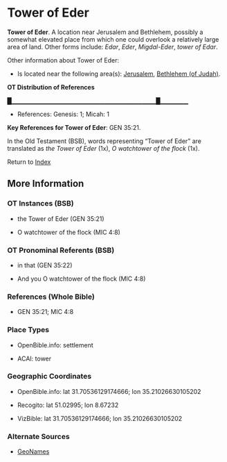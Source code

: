 # Tower of Eder
**Tower of Eder**. 
A location near Jerusalem and Bethlehem, possibly a somewhat elevated place from which one could overlook a relatively large area of land. 
Other forms include: 
*Edar*, *Eder*, *Migdal-Eder*, *tower of Edar*. 




Other information about Tower of Eder:


* Is located near the following area(s): 
[Jerusalem](Jerusalem.md), [Bethlehem (of Judah)](Bethlehem.md). 


**OT Distribution of References**

█▁▁▁▁▁▁▁▁▁▁▁▁▁▁▁▁▁▁▁▁▁▁▁▁▁▁▁▁▁▁▁█▁▁▁▁▁▁
* References: Genesis: 1; Micah: 1



**Key References for Tower of Eder**: 
GEN 35:21. 


In the Old Testament (BSB), words representing “Tower of Eder” are translated as 
*the Tower of Eder* (1x), *O watchtower of the flock* (1x). 




Return to [Index](00-Index.md)

## More Information

### OT Instances (BSB)

* the Tower of Eder (GEN 35:21)

* O watchtower of the flock (MIC 4:8)



### OT Pronominal Referents (BSB)

* in that (GEN 35:22)

* And you O watchtower of the flock (MIC 4:8)



### References (Whole Bible)

* GEN 35:21; MIC 4:8


### Place Types

* OpenBible.info: settlement

* ACAI: tower



### Geographic Coordinates

* OpenBible.info: lat 31.70536129174666; lon 35.21026630105202

* Recogito: lat 51.02995; lon 8.67232

* VizBible: lat 31.70536129174666; lon 35.21026630105202



### Alternate Sources

* [GeoNames](http://sws.geonames.org/2958438)



